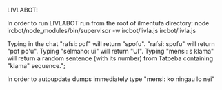 LIVLABOT:

In order to run LIVLABOT run from the root of ilmentufa directory:
node ircbot/node_modules/bin/supervisor -w ircbot/livla.js ircbot/livla.js

Typing in the chat "rafsi: pof" will return "spofu". "rafsi: spofu" will return "pof po\'u". Typing "selmaho: ui" will return "UI". Typing "mensi: s klama" will return a random sentence (with its number) from Tatoeba containing "klama" sequence.";

In order to autoupdate dumps immediately type "mensi: ko ningau lo nei"
